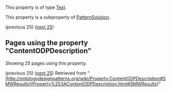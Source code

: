 This property is of type [Text](../Type/Text.md "Type:Text").


This property is a subproperty of [PatternSolution](../Property/PatternSolution.md "Property:PatternSolution").




  

(previous 25) ([next 25](http://ontologydesignpatterns.org/wiki/index.php?title=Property:ContentODPDescription&from=Cogan+Shimizu#SMWResults "Property:ContentODPDescription"))
## Pages using the property "ContentODPDescription"


Showing 25 pages using this property.


(previous 25) ([next 25](http://ontologydesignpatterns.org/wiki/index.php?title=Property:ContentODPDescription&from=Cogan+Shimizu#SMWResults "Property:ContentODPDescription"))
Retrieved from "[http://ontologydesignpatterns.org/wiki/Property:ContentODPDescription#SMWResults](Property%253AContentODPDescription.html#SMWResults)"